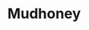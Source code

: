 ---
title: "Mudhoney"
summary: "Mudhoney is an American rock band formed in Seattle, Washington, in 1988, following the demise of Green River. Its members are singer and rhythm guitarist Mark Arm, lead guitarist Steve Turner, bassist Guy Maddison and drummer Dan Peters. Original bassist Matt Lukin left the band in 1999.
Mudhoney's early releases on the Sub Pop label, particularly their debut single \"Touch Me I'm Sick\" and the Superfuzz Bigmuff EP, were instrumental in the creation of the grunge genre. Although the band found little commercial success and remained somewhat 'underground' and non-mainstream, Mudhoney has released eleven studio albums and inspired countless grunge and alternative rock musicians during their long career."
slug: "mudhoney"
image: "mudhoney.jpg"
apple_music_artist_url: "https://music.apple.com/gb/artist/mudhoney/191949"
wikipedia_url: "https://en.wikipedia.org/wiki/Mudhoney"
---